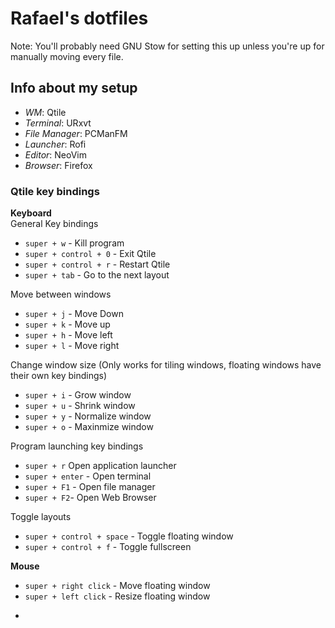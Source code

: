 # Rafael's dotfiles  

Note:
You'll probably need GNU Stow for setting this up unless you're up for manually moving every file.  

## Info about my setup  
* *WM*: Qtile  
* *Terminal*: URxvt
* *File Manager*: PCManFM  
* *Launcher*: Rofi  
* *Editor*: NeoVim  
* *Browser*: Firefox  

### Qtile key bindings  
**Keyboard**  
General Key bindings  
* `super + w` - Kill program  
* `super + control + 0` - Exit Qtile  
* `super + control + r` - Restart Qtile  
* `super + tab` - Go to the next layout  

Move between windows  
* `super + j` - Move Down  
* `super + k` - Move up  
* `super + h` - Move left  
* `super + l` - Move right  

Change window size (Only works for tiling windows, floating windows have their own key bindings) 
* `super + i` - Grow window  
* `super + u` - Shrink window  
* `super + y` - Normalize window  
* `super + o` - Maxinmize window  

Program launching key bindings  
* `super + r`  Open application launcher  
* `super + enter` - Open terminal  
* `super + F1` - Open file manager  
* `super + F2`- Open Web Browser  

Toggle layouts  
* `super + control + space` - Toggle floating window  
* `super + control + f` - Toggle fullscreen 

**Mouse**  
* `super + right click` - Move floating window  
* `super + left click` - Resize floating window  
-

